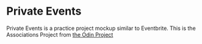 # Private Events

Private Events is a practice project mockup similar to Eventbrite. This is the Associations Project from [the Odin Project](https://www.theodinproject.com/courses/ruby-on-rails/lessons/associations)

